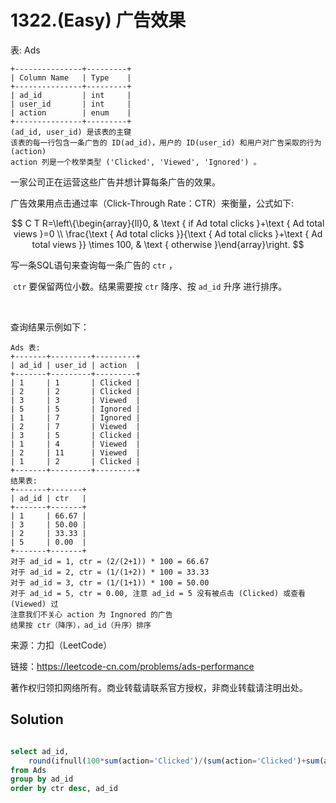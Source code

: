 # 1322.(Easy) 广告效果

表: Ads
```
+---------------+---------+
| Column Name   | Type    |
+---------------+---------+
| ad_id         | int     |
| user_id       | int     |
| action        | enum    |
+---------------+---------+
(ad_id, user_id) 是该表的主键
该表的每一行包含一条广告的 ID(ad_id)，用户的 ID(user_id) 和用户对广告采取的行为 (action)
action 列是一个枚举类型 ('Clicked', 'Viewed', 'Ignored') 。
```

一家公司正在运营这些广告并想计算每条广告的效果。

广告效果用点击通过率（Click-Through Rate：CTR）来衡量，公式如下:

$$
C T R=\left\{\begin{array}{ll}0, & \text { if Ad total clicks }+\text { Ad total views }=0 \\ \frac{\text { Ad total clicks }}{\text { Ad total clicks }+\text { Ad total views }} \times 100, & \text { otherwise }\end{array}\right.
$$

写一条SQL语句来查询每一条广告的 `ctr` ，

 `ctr` 要保留两位小数。结果需要按 `ctr` 降序、按 `ad_id` 升序 进行排序。

 

查询结果示例如下：
```
Ads 表:
+-------+---------+---------+
| ad_id | user_id | action  |
+-------+---------+---------+
| 1     | 1       | Clicked |
| 2     | 2       | Clicked |
| 3     | 3       | Viewed  |
| 5     | 5       | Ignored |
| 1     | 7       | Ignored |
| 2     | 7       | Viewed  |
| 3     | 5       | Clicked |
| 1     | 4       | Viewed  |
| 2     | 11      | Viewed  |
| 1     | 2       | Clicked |
+-------+---------+---------+
结果表:
+-------+-------+
| ad_id | ctr   |
+-------+-------+
| 1     | 66.67 |
| 3     | 50.00 |
| 2     | 33.33 |
| 5     | 0.00  |
+-------+-------+
对于 ad_id = 1, ctr = (2/(2+1)) * 100 = 66.67
对于 ad_id = 2, ctr = (1/(1+2)) * 100 = 33.33
对于 ad_id = 3, ctr = (1/(1+1)) * 100 = 50.00
对于 ad_id = 5, ctr = 0.00, 注意 ad_id = 5 没有被点击 (Clicked) 或查看 (Viewed) 过
注意我们不关心 action 为 Ingnored 的广告
结果按 ctr（降序），ad_id（升序）排序
```

来源：力扣（LeetCode）

链接：https://leetcode-cn.com/problems/ads-performance 

著作权归领扣网络所有。商业转载请联系官方授权，非商业转载请注明出处。



## Solution 



```sql

select ad_id, 
    round(ifnull(100*sum(action='Clicked')/(sum(action='Clicked')+sum(action='Viewed')),0),2) ctr
from Ads
group by ad_id
order by ctr desc, ad_id

```
    